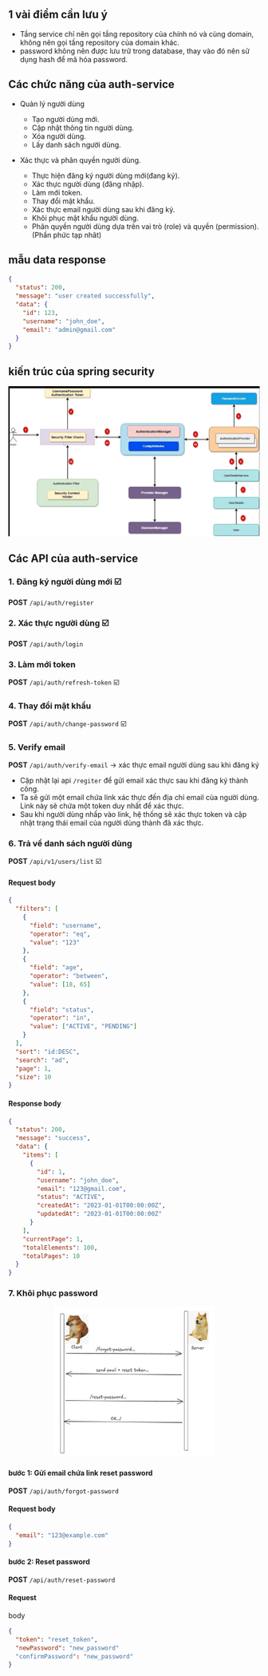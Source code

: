 

## 1 vài điểm cần lưu ý
- Tầng service chỉ nên gọi tầng repository của chính nó và cùng domain, không nên gọi tầng repository của domain khác.
- password không nên được lưu trữ trong database, thay vào đó nên sử dụng hash để mã hóa password.

## Các chức năng của auth-service
- Quản lý người dùng
  - Tạo người dùng mới.
  - Cập nhật thông tin người dùng.
  - Xóa người dùng.
  - Lấy danh sách người dùng.

- Xác thực và phân quyền người dùng.
  - Thực hiện đăng ký người dùng mới(đang ký).
  - Xác thực người dùng (đăng nhập).
  - Làm mới token.
  - Thay đổi mật khẩu.
  - Xác thực email người dùng sau khi đăng ký.
  - Khôi phục mật khẩu người dùng.
  - Phân quyền người dùng dựa trên vai trò (role) và quyền (permission). (Phần phức tạp nhât)

## mẫu data response

```json
{
  "status": 200,
  "message": "user created successfully",
  "data": {
    "id": 123,
    "username": "john_doe",
    "email": "admin@gmail.com"
  }
}
```

## kiến trúc của spring security
![img.png](img.png)

## Các API của auth-service
### 1. Đăng ký người dùng mới ☑️
**POST** `/api/auth/register`

### 2. Xác thực người dùng ☑️
**POST** `/api/auth/login`

### 3. Làm mới token
**POST** `/api/auth/refresh-token` ☑️

### 4. Thay đổi mật khẩu
**POST** `/api/auth/change-password` ☑️

### 5. Verify email
**POST** `/api/auth/verify-email` -> xác thực email người dùng sau khi đăng ký
- Cập nhật lại api `/regiter` để gửi email xác thực sau khi đăng ký thành công.
- Ta sẽ gửi một email chứa link xác thực đến địa chỉ email của người dùng. Link này sẽ chứa một token duy nhất để xác thực.
- Sau khi người dùng nhấp vào link, hệ thống sẽ xác thực token và cập nhật trạng thái email của người dùng thành đã xác thực.

### 6. Trả về danh sách người dùng

**POST** `/api/v1/users/list` ☑️
#### Request body
```json
{
  "filters": [
    {
      "field": "username",
      "operator": "eq",
      "value": "123"
    },
    {
      "field": "age",
      "operator": "between",
      "value": [18, 65]
    },
    {
      "field": "status",
      "operator": "in",
      "value": ["ACTIVE", "PENDING"]
    }
  ],
  "sort": "id:DESC",
  "search": "ad",
  "page": 1,
  "size": 10
}
```
#### Response body

```json
{
  "status": 200,
  "message": "success",
  "data": {
    "items": [
      {
        "id": 1,
        "username": "john_doe",
        "email": "123@gmail.com",
        "status": "ACTIVE",
        "createdAt": "2023-01-01T00:00:00Z",
        "updatedAt": "2023-01-01T00:00:00Z"
      }
    ],
    "currentPage": 1,
    "totalElements": 100,
    "totalPages": 10
  }
}
```
### 7. Khôi phục password
<p align="center">
  <img src="img_1.png" alt="Sơ đồ luồng tổng quan" height="303" width="321" title="Sơ đồ luồng tổng quan">
</p>

#### bước 1: Gửi email chứa link reset password
**POST** `/api/auth/forgot-password`
#### Request body
```json
{
  "email": "123@example.com"
}
```
#### bước 2: Reset password
**POST** `/api/auth/reset-password`
#### Request
body
```json
{
  "token": "reset_token",
  "newPassword": "new_password"
  "confirmPassword": "new_password"
}
```

